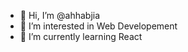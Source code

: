- 👋 Hi, I’m @ahhabjia
- 👀 I’m interested in Web Developement
- 🌱 I’m currently learning React

<!---
ahhabjia/ahhabjia is a ✨ special ✨ repository because its `README.md` (this file) appears on your GitHub profile.
You can click the Preview link to take a look at your changes.
--->
